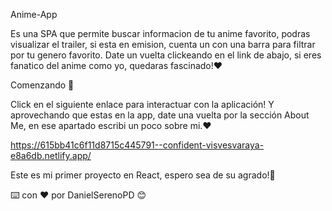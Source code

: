 Anime-App

Es una SPA que permite buscar informacion de tu anime favorito, podras visualizar el trailer, si esta en emision,
cuenta un con una barra para filtrar por tu genero favorito. Date un vuelta clickeando en el link de abajo, si eres
fanatico del anime como yo, quedaras fascinado!❤️

Comenzando 🚀

Click en el siguiente enlace para interactuar con la aplicación! Y aprovechando que estas en la app,
date una vuelta por la sección About Me, en ese apartado escribi un poco sobre mi.❤️

https://615bb41c6f11d8715c445791--confident-visvesvaraya-e8a6db.netlify.app/

Este es mi primer proyecto en React, espero sea de su agrado!🎁

⌨️ con ❤️ por DanielSerenoPD 😊

